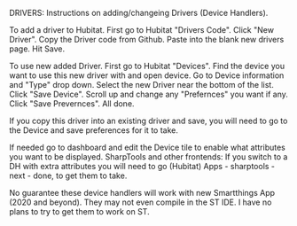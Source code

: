DRIVERS: Instructions on adding/changeing Drivers (Device Handlers).

To add a driver to Hubitat. First go to Hubitat "Drivers Code". Click "New Driver". Copy the Driver code from Github. Paste into the blank new drivers page. Hit Save.

To use new added Driver. First go to Hubitat "Devices". Find the device you want to use this new driver with and open device. Go to Device information and "Type" drop down.
Select the new Driver near the bottom of the list. Click "Save Device". Scroll up and change any "Prefernces" you want if any. Click "Save Prevernces". All done. 

If you copy this driver into an existing driver and save, you will need to go to the Device and save preferences for it to take.

If needed go to dashboard and edit the Device tile to enable what attributes you want to be displayed.
SharpTools and other frontends: If you switch to a DH with extra attributes you will need to go (Hubitat) Apps - sharptools - next - done, to get them to take. 

No guarantee these device handlers will work with new Smartthings App (2020 and beyond). They may not even compile in the ST IDE. I have no plans to try to get them to work on ST.

